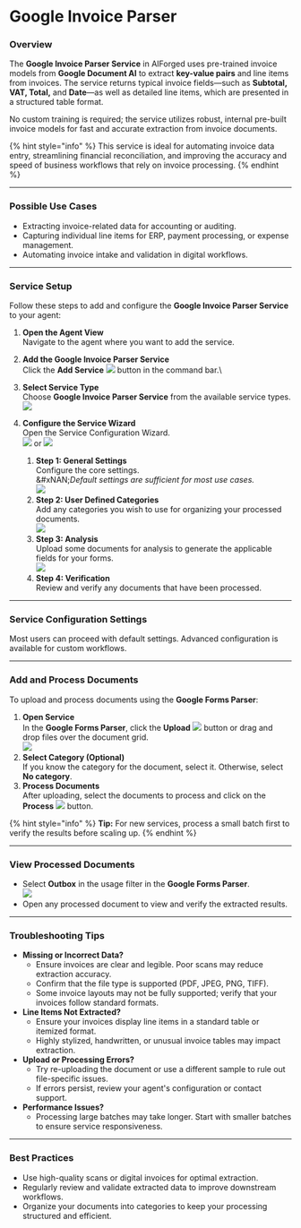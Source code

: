 # Google Invoice Parser

### Overview

The **Google Invoice Parser Service** in AIForged uses pre-trained invoice models from **Google Document AI** to extract **key-value pairs** and line items from invoices. The service returns typical invoice fields—such as **Subtotal, VAT, Total,** and **Date**—as well as detailed line items, which are presented in a structured table format.

No custom training is required; the service utilizes robust, internal pre-built invoice models for fast and accurate extraction from invoice documents.

{% hint style="info" %}
This service is ideal for automating invoice data entry, streamlining financial reconciliation, and improving the accuracy and speed of business workflows that rely on invoice processing.
{% endhint %}

***

### Possible Use Cases

* Extracting invoice-related data for accounting or auditing.
* Capturing individual line items for ERP, payment processing, or expense management.
* Automating invoice intake and validation in digital workflows.

***

### Service Setup

Follow these steps to add and configure the **Google Invoice Parser Service** to your agent:

1. **Open the Agent View**\
   Navigate to the agent where you want to add the service.
2. **Add the Google Invoice Parser Service**\
   Click the **Add Service** ![](<../../.gitbook/assets/image (15).png>) button in the command bar.\

3. **Select Service Type**\
   Choose **Google Invoice Parser Service** from the available service types.\
   ![](<../../.gitbook/assets/image (14).png>)
4. **Configure the Service Wizard**\
   Open the Service Configuration Wizard.\
   ![](<../../.gitbook/assets/image (16).png>)  or  ![](<../../.gitbook/assets/image (17).png>)
   1. &#x20;**Step 1: General Settings**\
      Configure the core settings. \
      &#xNAN;_&#x44;efault settings are sufficient for most use cases._\
      ![](<../../.gitbook/assets/image (18).png>)
   2. **Step 2: User Defined Categories**\
      Add any categories you wish to use for organizing your processed documents.\
      ![](<../../.gitbook/assets/image (19).png>)
   3. **Step 3: Analysis**\
      Upload some documents for analysis to generate the applicable fields for your forms.\
      ![](<../../.gitbook/assets/image (20).png>)
   4. **Step 4: Verification**\
      Review and verify any documents that have been processed.&#x20;

***

### Service Configuration Settings

Most users can proceed with default settings. Advanced configuration is available for custom workflows.

***

### Add and Process Documents

To upload and process documents using the **Google Forms Parser**:

1. **Open Service**\
   In the **Google Forms Parser**, click the **Upload** ![](<../../.gitbook/assets/image (8).png>) button or drag and drop files over the document grid.\
   ![](<../../.gitbook/assets/image (9).png>)
2. **Select Category (Optional)**\
   If you know the category for the document, select it. Otherwise, select **No category**.
3. **Process Documents**\
   After uploading, select the documents to process and click on the **Process** ![](<../../.gitbook/assets/image (10).png>) button.

{% hint style="info" %}
**Tip:** For new services, process a small batch first to verify the results before scaling up.
{% endhint %}

***

### View Processed Documents

* Select **Outbox** in the usage filter in the **Google Forms Parser**.\
  ![](<../../.gitbook/assets/image (51).png>)
* Open any processed document to view and verify the extracted results.

***

### Troubleshooting Tips

* **Missing or Incorrect Data?**
  * Ensure invoices are clear and legible. Poor scans may reduce extraction accuracy.
  * Confirm that the file type is supported (PDF, JPEG, PNG, TIFF).
  * Some invoice layouts may not be fully supported; verify that your invoices follow standard formats.
* **Line Items Not Extracted?**
  * Ensure your invoices display line items in a standard table or itemized format.
  * Highly stylized, handwritten, or unusual invoice tables may impact extraction.
* **Upload or Processing Errors?**
  * Try re-uploading the document or use a different sample to rule out file-specific issues.
  * If errors persist, review your agent's configuration or contact support.
* **Performance Issues?**
  * Processing large batches may take longer. Start with smaller batches to ensure service responsiveness.

***

### Best Practices

* Use high-quality scans or digital invoices for optimal extraction.
* Regularly review and validate extracted data to improve downstream workflows.
* Organize your documents into categories to keep your processing structured and efficient.
